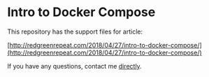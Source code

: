 Intro to Docker Compose
=======================

This repository has the support files for article:

[http://redgreenrepeat.com/2018/04/27/intro-to-docker-compose/](http://redgreenrepeat.com/2018/04/27/intro-to-docker-compose/)

If you have any questions, contact me
[directly](http://redgreenrepeat.com/contact).
